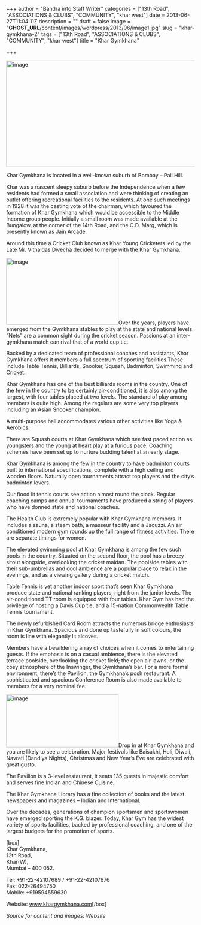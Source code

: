 +++
author = "Bandra info Staff Writer"
categories = ["13th Road", "ASSOCIATIONS &amp; CLUBS", "COMMUNITY", "khar west"]
date = 2013-06-27T11:04:11Z
description = ""
draft = false
image = "__GHOST_URL__/content/images/wordpress/2013/06/image1.jpg"
slug = "khar-gymkhana-2"
tags = ["13th Road", "ASSOCIATIONS &amp; CLUBS", "COMMUNITY", "khar west"]
title = "Khar Gymkhana"

+++


<p><a href="https://i1.wp.com/bandra.info/wp-content/uploads/2013/06/image1.jpg?ssl=1"><img loading="lazy" class="size-full wp-image-3323 aligncenter" alt="image" src="https://i1.wp.com/bandra.info/wp-content/uploads/2013/06/image1.jpg?resize=600%2C284&#038;ssl=1" width="600" height="284" srcset="https://i1.wp.com/bandra.info/wp-content/uploads/2013/06/image1.jpg?w=600&amp;ssl=1 600w, https://i1.wp.com/bandra.info/wp-content/uploads/2013/06/image1.jpg?resize=300%2C142&amp;ssl=1 300w" sizes="(max-width: 600px) 100vw, 600px" data-recalc-dims="1" /></a></p>
<p>Khar Gymkhana is located in a well-known suburb of Bombay &#8211; Pali Hill.</p>
<p>Khar was a nascent sleepy suburb before the Independence when a few residents had formed a small association and were thinking of creating an outlet offering recreational facilities to the residents. At one such meetings in 1928 it was the casting vote of the chairman, which favoured the formation of Khar Gymkhana which would be accessible to the Middle Income group people. Initially a small room was made available at the Bungalow, at the corner of the 14th Road, and the C.D. Marg, which is presently known as Jain Arcade.</p>
<p>Around this time a Cricket Club known as Khar Young Cricketers led by the Late Mr. Vithaldas Divecha decided to merge with the Khar Gymkhana.</p>
<p><a href="https://i0.wp.com/bandra.info/wp-content/uploads/2013/06/image.jpg?ssl=1"><img loading="lazy" class="size-medium wp-image-3322 alignright" alt="image" src="https://i0.wp.com/bandra.info/wp-content/uploads/2013/06/image.jpg?resize=300%2C178&#038;ssl=1" width="300" height="178" srcset="https://i0.wp.com/bandra.info/wp-content/uploads/2013/06/image.jpg?resize=300%2C178&amp;ssl=1 300w, https://i0.wp.com/bandra.info/wp-content/uploads/2013/06/image.jpg?w=599&amp;ssl=1 599w" sizes="(max-width: 300px) 100vw, 300px" data-recalc-dims="1" /></a>Over the years, players have emerged from the Gymkhana stables to play at the state and national levels. “Nets” are a common sight during the cricket season. Passions at an inter-gymkhana match can rival that of a world cup tie.</p>
<p>Backed by a dedicated team of professional coaches and assistants, Khar Gymkhana offers it members a full spectrum of sporting facilities.These include Table Tennis, Billiards, Snooker, Squash, Badminton, Swimming and Cricket.</p>
<p>Khar Gymkhana has one of the best billiards rooms in the country. One of the few in the country to be certainly air-conditioned, it is also among the largest, with four tables placed at two levels. The standard of play among members is quite high. Among the regulars are some very top players including an Asian Snooker champion.</p>
<p>A multi-purpose hall accommodates various other activities like Yoga &amp; Aerobics.</p>
<p>There are Squash courts at Khar Gymkhana which see fast paced action as youngsters and the young at heart play at a furious pace. Coaching schemes have been set up to nurture budding talent at an early stage.</p>
<p>Khar Gymkhana is among the few in the country to have badminton courts built to international specifications, complete with a high ceiling and wooden floors. Naturally open tournaments attract top players and the city’s badminton lovers.</p>
<p>Our flood lit tennis courts see action almost round the clock. Regular coaching camps and annual tournaments have produced a string of players who have donned state and national coaches.</p>
<p>The Health Club is extremely popular with Khar Gymkhana members. It includes a sauna, a steam bath, a masseur facility and a Jacuzzi. An air conditioned modern gym rounds up the full range of fitness activities. There are separate timings for women.</p>
<p>The elevated swimming pool at Khar Gymkhana is among the few such pools in the country. Situated on the second floor, the pool has a breezy sitout alongside, overlooking the cricket maidan. The poolside tables with their sub-umbrellas and cool ambience are a popular place to relax in the evenings, and as a viewing gallery during a cricket match.</p>
<p>Table Tennis is yet another indoor sport that’s seen Khar Gymkhana produce state and national ranking players, right from the junior levels. The air-conditioned TT room is equipped with four tables. Khar Gym has had the privilege of hosting a Davis Cup tie, and a 15-nation Commonwealth Table Tennis tournament.</p>
<p>The newly refurbished Card Room attracts the numerous bridge enthusiasts in Khar Gymkhana. Spacious and done up tastefully in soft colours, the room is line with elegantly lit alcoves.</p>
<p>Members have a bewildering array of choices when it comes to entertaining guests. If the emphasis is on a casual ambience, there is the elevated terrace poolside, overlooking the cricket field; the open air lawns, or the cosy atmosphere of the Inswinger, the Gymkhana’s bar. For a more formal environment, there’s the Pavilion, the Gymkhana’s posh restaurant. A sophisticated and spacious Conference Room is also made available to members for a very nominal fee.</p>
<p><a href="https://i1.wp.com/bandra.info/wp-content/uploads/2013/06/image2.jpg?ssl=1"><img loading="lazy" class="size-medium wp-image-3324 alignleft" alt="image" src="https://i1.wp.com/bandra.info/wp-content/uploads/2013/06/image2.jpg?resize=300%2C141&#038;ssl=1" width="300" height="141" srcset="https://i1.wp.com/bandra.info/wp-content/uploads/2013/06/image2.jpg?resize=300%2C141&amp;ssl=1 300w, https://i1.wp.com/bandra.info/wp-content/uploads/2013/06/image2.jpg?w=600&amp;ssl=1 600w" sizes="(max-width: 300px) 100vw, 300px" data-recalc-dims="1" /></a>Drop in at Khar Gymkhana and you are likely to see a celebration. Major festivals like Baisakhi, Holi, Diwali, Navrati (Dandiya Nights), Christmas and New Year’s Eve are celebrated with great gusto.</p>
<p>The Pavilion is a 3-level restaurant, it seats 135 guests in majestic comfort and serves fine Indian and Chinese Cuisine.</p>
<p>The Khar Gymkhana Library has a fine collection of books and the latest newspapers and magazines &#8211; Indian and International.</p>
<p>Over the decades, generations of champion sportsmen and sportswomen have emerged sporting the K.G. blazer. Today, Khar Gym has the widest variety of sports facilities, backed by professional coaching, and one of the largest budgets for the promotion of sports.</p>
<p>[box]<br />
Khar Gymkhana,<br />
13th Road,<br />
Khar(W),<br />
Mumbai – 400 052.</p>
<p>Tel: +91-22-42107689 / +91-22-42107676<br />
Fax: 022-26494750<br />
Mobile: +919594559630</p>
<p>Website: <a href="https://www.khargymkhana.com/" target="_blank">www.khargymkhana.com</a>[/box]</p>
<p><em>Source for content and images: Website</em></p>
<p>&nbsp;</p>



